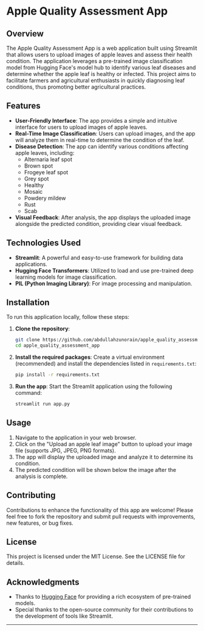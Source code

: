 # Apple Quality Assessment App

## Overview

The Apple Quality Assessment App is a web application built using Streamlit that allows users to upload images of apple leaves and assess their health condition. The application leverages a pre-trained image classification model from Hugging Face's model hub to identify various leaf diseases and determine whether the apple leaf is healthy or infected. This project aims to facilitate farmers and agricultural enthusiasts in quickly diagnosing leaf conditions, thus promoting better agricultural practices.

## Features

- **User-Friendly Interface**: The app provides a simple and intuitive interface for users to upload images of apple leaves.
- **Real-Time Image Classification**: Users can upload images, and the app will analyze them in real-time to determine the condition of the leaf.
- **Disease Detection**: The app can identify various conditions affecting apple leaves, including:
  - Alternaria leaf spot
  - Brown spot
  - Frogeye leaf spot
  - Grey spot
  - Healthy
  - Mosaic
  - Powdery mildew
  - Rust
  - Scab
- **Visual Feedback**: After analysis, the app displays the uploaded image alongside the predicted condition, providing clear visual feedback.

## Technologies Used

- **Streamlit**: A powerful and easy-to-use framework for building data applications.
- **Hugging Face Transformers**: Utilized to load and use pre-trained deep learning models for image classification.
- **PIL (Python Imaging Library)**: For image processing and manipulation.

## Installation

To run this application locally, follow these steps:

1. **Clone the repository**:
   ```bash
   git clone https://github.com/abdullahzunorain/apple_quality_assessment_app.git
   cd apple_quality_assessment_app
   ```

2. **Install the required packages**:
   Create a virtual environment (recommended) and install the dependencies listed in `requirements.txt`:
   ```bash
   pip install -r requirements.txt
   ```

3. **Run the app**:
   Start the Streamlit application using the following command:
   ```bash
   streamlit run app.py
   ```

## Usage

1. Navigate to the application in your web browser.
2. Click on the "Upload an apple leaf image" button to upload your image file (supports JPG, JPEG, PNG formats).
3. The app will display the uploaded image and analyze it to determine its condition.
4. The predicted condition will be shown below the image after the analysis is complete.

## Contributing

Contributions to enhance the functionality of this app are welcome! Please feel free to fork the repository and submit pull requests with improvements, new features, or bug fixes.

## License

This project is licensed under the MIT License. See the LICENSE file for details.

## Acknowledgments

- Thanks to [Hugging Face](https://huggingface.co/) for providing a rich ecosystem of pre-trained models.
- Special thanks to the open-source community for their contributions to the development of tools like Streamlit.

---
